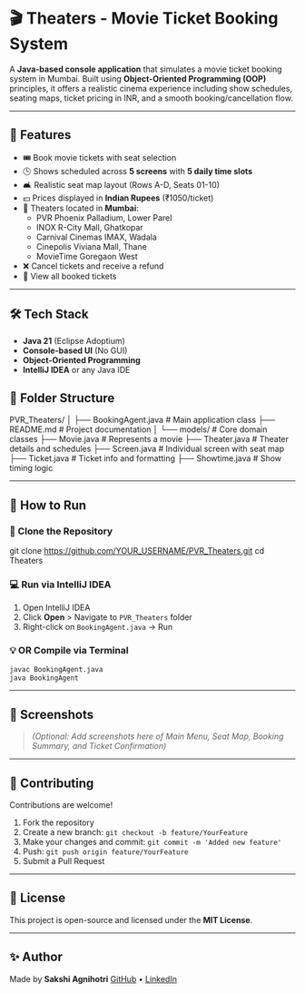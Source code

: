
# 🎬 Theaters - Movie Ticket Booking System

A **Java-based console application** that simulates a  movie ticket booking system in Mumbai. Built using **Object-Oriented Programming (OOP)** principles, it offers a realistic cinema experience including show schedules, seating maps, ticket pricing in INR, and a smooth booking/cancellation flow.

---

## 🚀 Features

- 🎟️ Book movie tickets with seat selection  
- 🕒 Shows scheduled across **5 screens** with **5 daily time slots**  
- 🛋️ Realistic seat map layout (Rows A-D, Seats 01-10)  
- 💵 Prices displayed in **Indian Rupees** (₹1050/ticket)  
- 📍 Theaters located in **Mumbai**:
  - PVR Phoenix Palladium, Lower Parel  
  - INOX R-City Mall, Ghatkopar  
  - Carnival Cinemas IMAX, Wadala  
  - Cinepolis Viviana Mall, Thane  
  - MovieTime Goregaon West  
- ❌ Cancel tickets and receive a refund  
- 🧾 View all booked tickets  

---

## 🛠️ Tech Stack

- **Java 21** (Eclipse Adoptium)
- **Console-based UI** (No GUI)
- **Object-Oriented Programming**
- **IntelliJ IDEA** or any Java IDE



## 📁 Folder Structure



PVR\_Theaters/
│
├── BookingAgent.java          # Main application class
├── README.md                  # Project documentation
│
└── models/                    # Core domain classes
├── Movie.java             # Represents a movie
├── Theater.java           # Theater details and schedules
├── Screen.java            # Individual screen with seat map
├── Ticket.java            # Ticket info and formatting
├── Showtime.java          # Show timing logic


---

## 🧪 How to Run

### 🔁 Clone the Repository


git clone https://github.com/YOUR_USERNAME/PVR_Theaters.git
cd Theaters


### 💻 Run via IntelliJ IDEA

1. Open IntelliJ IDEA
2. Click **Open** > Navigate to `PVR_Theaters` folder
3. Right-click on `BookingAgent.java` → Run

### 💡 OR Compile via Terminal

```bash
javac BookingAgent.java
java BookingAgent
```

---

## 📸 Screenshots

> *(Optional: Add screenshots here of Main Menu, Seat Map, Booking Summary, and Ticket Confirmation)*

---

## 🤝 Contributing

Contributions are welcome!

1. Fork the repository
2. Create a new branch: `git checkout -b feature/YourFeature`
3. Make your changes and commit: `git commit -m 'Added new feature'`
4. Push: `git push origin feature/YourFeature`
5. Submit a Pull Request

---

## 📜 License

This project is open-source and licensed under the **MIT License**.

---

## ✨ Author

Made by **Sakshi Agnihotri**
[GitHub](https://github.com/YOUR_USERNAME) • [LinkedIn](#)
